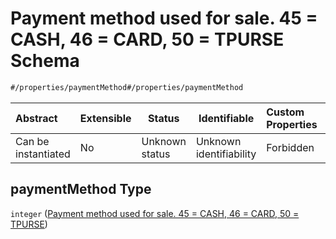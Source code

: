 # Payment method used for sale. 45 = CASH, 46 = CARD, 50 = TPURSE Schema

```txt
#/properties/paymentMethod#/properties/paymentMethod
```




| Abstract            | Extensible | Status         | Identifiable            | Custom Properties | Additional Properties | Access Restrictions | Defined In                                                                                          |
| :------------------ | ---------- | -------------- | ----------------------- | :---------------- | --------------------- | ------------------- | --------------------------------------------------------------------------------------------------- |
| Can be instantiated | No         | Unknown status | Unknown identifiability | Forbidden         | Allowed               | none                | [sales-result.json\*](../../schema/proprietary-extensions/sales-result.json "open original schema") |

## paymentMethod Type

`integer` ([Payment method used for sale. 45 = CASH, 46 = CARD, 50 = TPURSE](sales-result-properties-payment-method-used-for-sale-45--cash-46--card-50--tpurse.md))
